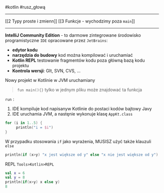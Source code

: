 #kotlin #rusz_głową 

---
[[2 Typy proste i zmienn]]
[[3 Funkcje - wychodzimy poza `main`]]






----------
**IntelliJ Community Edition** - to darmowe zintegrowane środowisko programistyczne `IDE` opracowane przez `JetBrains`:
- **edytor kodu**
- **narzędzia do budowy** kod można kompilować i uruchamiać
- **Kotlin REPL** testowanie fragmentów kodu poza główną bazą kodu projektu
- **Kontrola wersji**: GIt, SVN, CVS, ...

Nowy projekt w Kotlinie w JVM uruchamiany

> `fun main(){}` tylko w jednym pliku może znajdować ta funkcja

`run` :
1. IDE kompiluje kod napisanyw Kotlinie do postaci kodów bajtowy Javy
2. IDE uruchamia JVM, a nastęnie wykonuje klasę `AppKt.class`

```kotlin
for (i in 1..5) {  
     println("i = $i")  
}


```

W przypadku stosowania `if` jako wyrażenia, MUSISZ użyć także klauzuli `else`
```kotlin
println(if (x>y) "x jest większe od y" else "x nie jest większe od y")
```

REPL
`Tools>Kotlin>REPL`
```kotlin
val x = 6
val y = 8
println(if(x>y) x else y)
8
```











